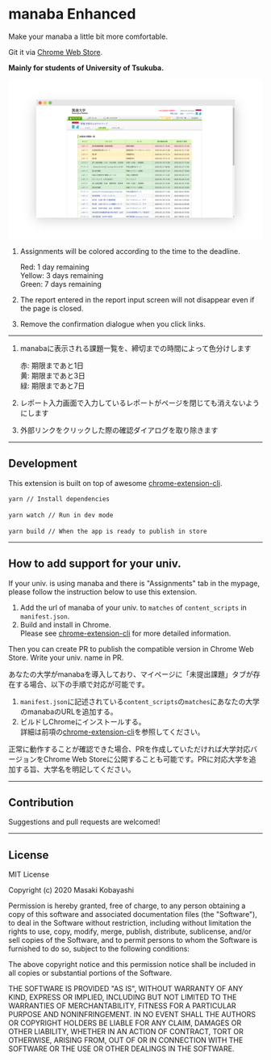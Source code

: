 # manaba Enhanced

Make your manaba a little bit more comfortable.

Git it via [Chrome Web Store](https://chrome.google.com/webstore/detail/manaba-deadline-highlight/fldngcbchlbfgbccilklplmhljilhfch).

**Mainly for students of University of Tsukuba.**

![Screenshot](./bin/dist/thumbnail1.png)

1. Assignments will be colored according to the time to the deadline.

    Red: 1 day remaining  
    Yellow: 3 days remaining  
    Green: 7 days remaining

2. The report entered in the report input screen will not disappear even if the page is closed.

3. Remove the confirmation dialogue when you click links.

---

1. manabaに表示される課題一覧を、締切までの時間によって色分けします

    赤: 期限まであと1日  
    黄: 期限まであと3日  
    緑: 期限まであと7日

2. レポート入力画面で入力しているレポートがページを閉じても消えないようにします

3. 外部リンクをクリックした際の確認ダイアログを取り除きます

---

## Development

This extension is built on top of awesome [chrome-extension-cli](https://github.com/dutiyesh/chrome-extension-cli).

```
yarn // Install dependencies

yarn watch // Run in dev mode

yarn build // When the app is ready to publish in store
```

---

## How to add support for your univ.

If your univ. is using manaba and there is "Assignments" tab in the mypage, please follow the instruction below to use this extension.

1. Add the url of manaba of your univ. to `matches` of `content_scripts` in `manifest.json`.
1. Build and install in Chrome.  
Please see [chrome-extension-cli](https://github.com/dutiyesh/chrome-extension-cli) for more detailed information.

Then you can create PR to publish the compatible version in Chrome Web Store. Write your univ. name in PR.

あなたの大学がmanabaを導入しており、マイページに「未提出課題」タブが存在する場合、以下の手順で対応が可能です。

1. `manifest.json`に記述されている`content_scripts`の`matches`にあなたの大学のmanabaのURLを追加する。
1. ビルドしChromeにインストールする。  
詳細は前項の[chrome-extension-cli](https://github.com/dutiyesh/chrome-extension-cli)を参照してください。

正常に動作することが確認できた場合、PRを作成していただければ大学対応バージョンをChrome Web Storeに公開することも可能です。PRに対応大学を追加する旨、大学名を明記してください。

---

## Contribution

Suggestions and pull requests are welcomed!

---

## License

MIT License

Copyright (c) 2020 Masaki Kobayashi

Permission is hereby granted, free of charge, to any person obtaining a copy
of this software and associated documentation files (the "Software"), to deal
in the Software without restriction, including without limitation the rights
to use, copy, modify, merge, publish, distribute, sublicense, and/or sell
copies of the Software, and to permit persons to whom the Software is
furnished to do so, subject to the following conditions:

The above copyright notice and this permission notice shall be included in all
copies or substantial portions of the Software.

THE SOFTWARE IS PROVIDED "AS IS", WITHOUT WARRANTY OF ANY KIND, EXPRESS OR
IMPLIED, INCLUDING BUT NOT LIMITED TO THE WARRANTIES OF MERCHANTABILITY,
FITNESS FOR A PARTICULAR PURPOSE AND NONINFRINGEMENT. IN NO EVENT SHALL THE
AUTHORS OR COPYRIGHT HOLDERS BE LIABLE FOR ANY CLAIM, DAMAGES OR OTHER
LIABILITY, WHETHER IN AN ACTION OF CONTRACT, TORT OR OTHERWISE, ARISING FROM,
OUT OF OR IN CONNECTION WITH THE SOFTWARE OR THE USE OR OTHER DEALINGS IN THE
SOFTWARE.
